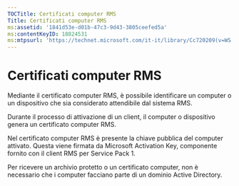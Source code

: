 ```yaml
---
TOCTitle: Certificati computer RMS
Title: Certificati computer RMS
ms:assetid: '1841d53e-d01b-47c3-9d43-3805ceefed5a'
ms:contentKeyID: 18824531
ms:mtpsurl: 'https://technet.microsoft.com/it-it/library/Cc720209(v=WS.10)'
---
```


Certificati computer RMS
========================

Mediante il certificato computer RMS, è possibile identificare un computer o un dispositivo che sia considerato attendibile dal sistema RMS.

Durante il processo di attivazione di un client, il computer o dispositivo genera un certificato computer RMS.

Nel certificato computer RMS è presente la chiave pubblica del computer attivato. Questa viene firmata da Microsoft Activation Key, componente fornito con il client RMS per Service Pack 1.

Per ricevere un archivio protetto o un certificato computer, non è necessario che i computer facciano parte di un dominio Active Directory.
